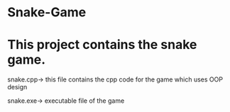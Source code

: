 # Snake-Game
This project contains the snake game.
==============================================================================================================================
snake.cpp-> this file contains the cpp code for the game which uses OOP design

snake.exe-> executable file of the game
